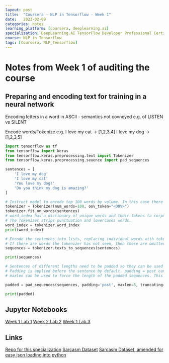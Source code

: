 ```yaml
---
layout: post
title:  "Coursera - NLP in Tensorflow - Week 1"
date:   2023-02-09 
categories: notes
learning_platform: [coursera, deeplearning.ai]
specialization: DeepLearning.AI TensorFlow Developer Professional Certificate
course: NLP in Tensorflow
tags: [Coursera, NLP_Tensorflow] 
---
```


# Notes from Week 1 of auditing the course

## Preparing and encoding text for training in a neural network

Encoding letters in a word in ASCII - semantics not covneyed
e.g. of LISTEN vs SILENT

Encode words/Tokenize
e.g.
I love my cat -> [1,2,3,4]
I love my dog -> [1,2,3,5]

```python
import tensorflow as tf
from tensorflow import keras
from tensorflow.keras.preprocessing.text import Tokenizer
from tensorflow.keras.preprocessing.seuence import pad_sequences

sentences = [
    'I love my dog'
    'I love my cat'
    'You love my dog!'
    'Do you think my dog is amazing?'
]

# Instruct model to encode top 100 words by volume. In this case there are fewer words, but where the number of words is unknown, this will encode the top 100 words.
tokenizer = Tokenizer(num_words=100, oov_token="<OOV>")
tokenizer.fit_on_words(sentences)
# word_index has a dictionary of unique words and their tokens (a corpus). 
# The Tokenizer strips punctuation and lowercases words.
word_index = tokenizer.word_index
print(word_index)

# Encode the sentences into lists, replacing individual words with tokens
# If there are words the tokenizer has not seen, then these are omitted when generating sequences or with the oov_token if specified. 
sequences = tokenizer.texts_to_sequences(sentences)

print(sequences)

# Sentences of different lengths need to be padded so they can be used as input into a network for training. 
# Padding is applied before the sentence by default. padding = post can be used so that padding is applied to the end rather than the start. 
# maxlen can be used to force the length of the padded sequences. This will truncate the sequences at the start. This can be overridden using the truncatin = 'post' option.

padded = pad_sequences(sequences, padding='post', maxlen=5, truncating='post')

print(padded)

```

## Jupyter Notebooks

[Week 1 Lab 1](https://github.com/https-deeplearning-ai/tensorflow-1-public/blob/main/C3/W1/ungraded_labs/C3_W1_Lab_1_tokenize_basic.ipynb)
[Week 2 Lab 2](https://github.com/https-deeplearning-ai/tensorflow-1-public/blob/main/C3/W1/ungraded_labs/C3_W1_Lab_2_sequences_basic.ipynb)
[Week 1 Lab 3](https://github.com/https-deeplearning-ai/tensorflow-1-public/blob/main/C3/W1/ungraded_labs/C3_W1_Lab_3_sarcasm.ipynb)

## Links
[Repo for this specialization](https://github.com/https-deeplearning-ai/tensorflow-1-public)
[Sarcasm Dataset](https://www.kaggle.com/datasets/rmisra/news-headlines-dataset-for-sarcasm-detection)
[Sarcasm Dataset, amended for easy json loading into python]()